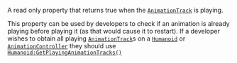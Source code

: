 A read only property that returns true when the [`AnimationTrack`](https://create.roblox.com/docs/reference/engine/classes/AnimationTrack) is
playing.

This property can be used by developers to check if an animation is
already playing before playing it (as that would cause it to restart). If
a developer wishes to obtain all playing [`AnimationTrack`](https://create.roblox.com/docs/reference/engine/classes/AnimationTrack)s on a
[`Humanoid`](https://create.roblox.com/docs/reference/engine/classes/Humanoid) or [`AnimationController`](https://create.roblox.com/docs/reference/engine/classes/AnimationController) they should use
[`Humanoid:GetPlayingAnimationTracks()`](https://create.roblox.com/docs/reference/engine/classes/Humanoid#GetPlayingAnimationTracks)